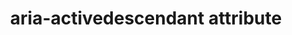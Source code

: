 ---
{
  "title": "aria-activedescendant attribute",
  "description": "Identifies the currently active element when DOM focus is on a composite widget, textbox, group, or application.",
  "category": "aria",
  "keywords": [
    "aria-activedescendant attribute"
  ],
  "last_test_date": "2020-03-25",
  "test_results_url": "https://a11ysupport.io/tech/aria/aria-activedescendant_attribute",
  "test_url": "https://a11ysupport.io/tech/aria/aria-activedescendant_attribute",
  "stats": {
    "jaws": {
      "chrome": {
        "92": "y"
      },
      "edge": {
        "92": "y"
      },
      "ie": {
        "11": "a"
      },
      "firefox": {
        "74-82": "y"
      }
    },
    "narrator": {
      "edge": {
        "44-86": "a"
      }
    },
    "nvda": {
      "chrome": {
        "92": "y"
      },
      "edge": {
        "92": "y"
      },
      "firefox": {
        "74-82": "y"
      }
    },
    "talkback": {
      "and_chr": {
        "80-86": "a"
      }
    },
    "vo_ios": {
      "ios_saf": {
        "14.2-15.0.2": "a"
      }
    },
    "vo_macos": {
      "safari": {
        "15.1": "a"
      }
    },
    "orca": {
      "firefox": {
        "74-82": "y"
      }
    },
    "dragon_win": {
      "chrome": {
        "80-87": "na"
      }
    },
    "va_and": {
      "and_chr": {
        "80-87": "na"
      }
    },
    "vc_macos": {
      "safari": {
        "13.0.5-14.0.1": "na"
      }
    },
    "vc_ios": {
      "ios_saf": {
        "13.3.1-14.2": "na"
      }
    },
    "wsr": {
      "chrome": {
        "80-87": "na"
      }
    }
  },
  "links": {
    "ARIA spec for aria-activedescendant": "https://www.w3.org/TR/wai-aria-1.1/#aria-activedescendant"
  }
}
---